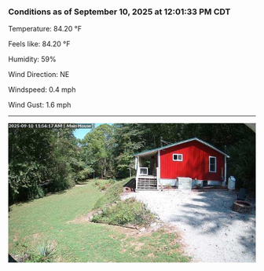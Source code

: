 ### Conditions as of September 10, 2025 at 12:01:33 PM CDT 

Temperature: 84.20 &deg;F

Feels like: 84.20 &deg;F

Humidity: 59%

Wind Direction: NE

Windspeed: 0.4 mph

Wind Gust: 1.6 mph

---

<img src="./images/latest.jpeg"/>

